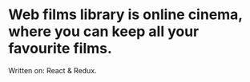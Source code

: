 # Web films library is online cinema, where you can keep all your favourite films. 

Written on: React & Redux.
